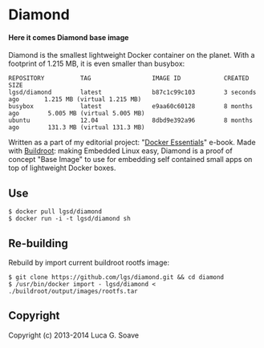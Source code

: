 Diamond
=======


#### Here it comes Diamond base image 

Diamond is the smallest lightweight Docker container on the planet. With a footprint of 1.215 MB, it is even smaller than busybox:

    REPOSITORY          TAG                 IMAGE ID            CREATED             SIZE
    lgsd/diamond        latest              b87c1c99c103        3 seconds ago       1.215 MB (virtual 1.215 MB)
    busybox             latest              e9aa60c60128        8 months ago        5.005 MB (virtual 5.005 MB)
    ubuntu              12.04               8dbd9e392a96        8 months ago        131.3 MB (virtual 131.3 MB)

Written as a part of my editorial project: "[Docker Essentials](https://leanpub.com/docker_essentials)" e-book. Made with [Buildroot](http://buildroot.uclibc.org/): making Embedded Linux easy, Diamond is a proof of concept "Base Image" to use for embedding self contained small apps on top of lightweight Docker boxes.

## Use 

    $ docker pull lgsd/diamond
    $ docker run -i -t lgsd/diamond sh

## Re-building

Rebuild by import current buildroot rootfs image:

    $ git clone https://github.com/lgs/diamond.git && cd diamond
    $ /usr/bin/docker import - lgsd/diamond < ./buildroot/output/images/rootfs.tar

## Copyright

Copyright (c) 2013-2014 Luca G. Soave
